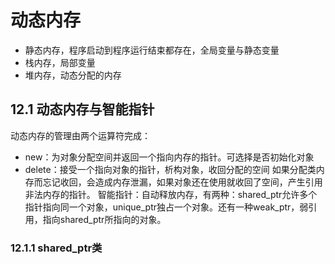 # 动态内存
- 静态内存，程序启动到程序运行结束都存在，全局变量与静态变量
- 栈内存，局部变量
- 堆内存，动态分配的内存
## 12.1 动态内存与智能指针
动态内存的管理由两个运算符完成：
- new：为对象分配空间并返回一个指向内存的指针。可选择是否初始化对象
- delete：接受一个指向对象的指针，析构对象，收回分配的空间
如果分配类内存而忘记收回，会造成内存泄漏，如果对象还在使用就收回了空间，产生引用非法内存的指针。
智能指针：自动释放内存，有两种：shared_ptr允许多个指针指向同一个对象，unique_ptr独占一个对象。还有一种weak_ptr，弱引用，指向shared_ptr所指向的对象。
### 12.1.1 shared_ptr类
